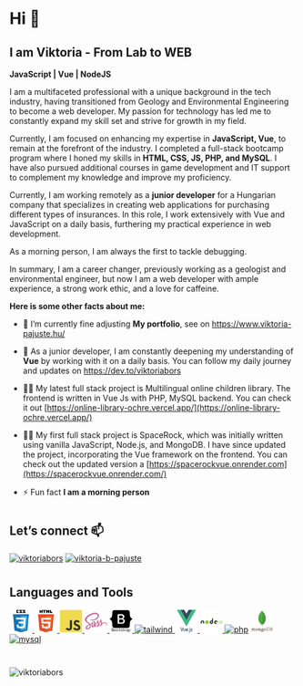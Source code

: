 # Hi  👋

## I am Viktoria - From Lab to WEB
**JavaScript | Vue | NodeJS** 

I am a multifaceted professional with a unique background in the tech industry, having transitioned from Geology and Environmental Engineering to become a web developer. My passion for technology has led me to constantly expand my skill set and strive for growth in my field.

Currently, I am focused on enhancing my expertise in **JavaScript, Vue**, to remain at the forefront of the industry. I completed a full-stack bootcamp program where I honed my skills in **HTML, CSS, JS, PHP, and MySQL**. I have also pursued additional courses in game development and IT support to complement my knowledge and improve my proficiency.

Currently, I am working remotely as a **junior developer** for a Hungarian company that specializes in creating web applications for purchasing different types of insurances. In this role, I work extensively with Vue and JavaScript on a daily basis, furthering my practical experience in web development.

As a morning person, I am always the first to tackle debugging.

In summary, I am a career changer, previously working as a geologist and environmental engineer, but now I am a web developer with ample experience, a strong work ethic, and a love for caffeine.

**Here is some other facts about me:**
- 🔭 I’m currently fine adjusting **My portfolio**, see on https://www.viktoria-pajuste.hu/

- 🌱 As a junior developer, I am constantly deepening my understanding of **Vue** by working with it on a daily basis. You can follow my daily journey and updates on https://dev.to/viktoriabors

- 👨‍💻 My latest full stack project is Multilingual online children library. The frontend is written in Vue Js with PHP, MySQL backend. You can check it out  [https://online-library-ochre.vercel.app/](https://online-library-ochre.vercel.app/)

- 👨‍💻 My first full stack project is SpaceRock, which was initially written using vanilla JavaScript, Node.js, and MongoDB. I have since updated the project, incorporating the Vue framework on the frontend. You can check out the updated version a [https://spacerockvue.onrender.com](https://spacerockvue.onrender.com/)

- ⚡ Fun fact **I am a morning person**
#

## Let’s connect   📫
<p align="left">
<a href="https://dev.to/viktoriabors" target="blank"><img align="center" src="https://raw.githubusercontent.com/rahuldkjain/github-profile-readme-generator/master/src/images/icons/Social/devto.svg" alt="viktoriabors" height="30" width="40" /></a>
<a href="https://linkedin.com/in/viktoria-b-pajuste" target="blank"><img align="center" src="https://raw.githubusercontent.com/rahuldkjain/github-profile-readme-generator/master/src/images/icons/Social/linked-in-alt.svg" alt="viktoria-b-pajuste" height="30" width="40" /></a>
</p>

#

## Languages and Tools
<p align="left"> 

<a href="https://www.w3schools.com/css/" target="_blank" rel="noreferrer"> <img src="https://raw.githubusercontent.com/devicons/devicon/master/icons/css3/css3-original-wordmark.svg" alt="css3" width="40" height="40"/> </a>
<a href="https://www.w3.org/html/" target="_blank" rel="noreferrer"> <img src="https://raw.githubusercontent.com/devicons/devicon/master/icons/html5/html5-original-wordmark.svg" alt="html5" width="40" height="40"/> </a>
<a href="https://developer.mozilla.org/en-US/docs/Web/JavaScript" target="_blank" rel="noreferrer"> <img src="https://raw.githubusercontent.com/devicons/devicon/master/icons/javascript/javascript-original.svg" alt="javascript" width="40" height="40"/> </a>
<a href="https://sass-lang.com" target="_blank" rel="noreferrer"> <img src="https://raw.githubusercontent.com/devicons/devicon/master/icons/sass/sass-original.svg" alt="sass" width="40" height="40"/> </a>
<a href="https://getbootstrap.com" target="_blank" rel="noreferrer"> <img src="https://raw.githubusercontent.com/devicons/devicon/master/icons/bootstrap/bootstrap-plain-wordmark.svg" alt="bootstrap" width="40" height="40"/> </a> 
<a href="https://tailwindcss.com/" target="_blank" rel="noreferrer"> <img src="https://www.vectorlogo.zone/logos/tailwindcss/tailwindcss-icon.svg" alt="tailwind" width="40" height="40"/> </a>
<a href="https://vuejs.org/" target="_blank" rel="noreferrer"> <img src="https://raw.githubusercontent.com/devicons/devicon/master/icons/vuejs/vuejs-original-wordmark.svg" alt="vuejs" width="40" height="40"/> </a> 
<a href="https://nodejs.org" target="_blank" rel="noreferrer"> <img src="https://raw.githubusercontent.com/devicons/devicon/master/icons/nodejs/nodejs-original-wordmark.svg" alt="nodejs" width="40" height="40"/> </a>
<a href="https://www.php.net/" target="_blank" rel="noreferrer">
<img src="https://cdn.jsdelivr.net/gh/devicons/devicon/icons/php/php-original.svg" alt="php" width="40" height="40"/></a>
<a href="https://www.mongodb.com/" target="_blank" rel="noreferrer"> <img src="https://raw.githubusercontent.com/devicons/devicon/master/icons/mongodb/mongodb-original-wordmark.svg" alt="mongodb" width="40" height="40"/> </a>
<a href="https://www.mysql.com/" target="_blank" rel="noreferrer">
<img src="https://cdn.jsdelivr.net/gh/devicons/devicon/icons/mysql/mysql-original.svg" alt="mysql" width="40" height="40" /></a>          
</p>     

#

<p><img align="center" src="https://github-readme-stats.vercel.app/api/top-langs?username=viktoriabors&show_icons=true&locale=en&layout=compact" alt="viktoriabors" /></p>
